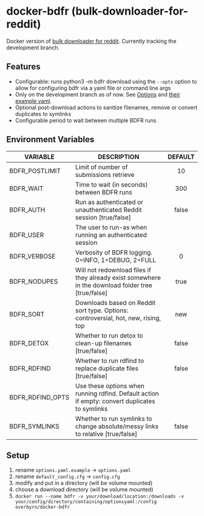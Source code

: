 # docker-bdfr (bulk-downloader-for-reddit)

Docker version of [bulk downloader for reddit](https://github.com/aliparlakci/bulk-downloader-for-reddit). Currently tracking the development branch.

## Features
 - Configurable: runs python3 -m bdfr download using the `--opts` option to allow for configuring bdfr via a yaml file or command line args
 - Only on the development branch as of now. See [Options](https://github.com/aliparlakci/bulk-downloader-for-reddit/tree/development#options) and [their example yaml](https://github.com/aliparlakci/bulk-downloader-for-reddit/blob/development/opts_example.yaml).
 - Optional post-download actions to sanitize filenames, remove or convert duplicates to symlinks
 - Configurable period to wait between multiple BDFR runs

## Environment Variables

| VARIABLE         | DESCRIPTION                                                                                        | DEFAULT |
|------------------|----------------------------------------------------------------------------------------------------|:-------:|
| BDFR_POSTLIMIT   | Limit of number of submissions retrieve                                                            |    10   |
| BDFR_WAIT        | Time to wait (in seconds) between BDFR runs                                                        |   300   |
| BDFR_AUTH        | Run as authenticated or unauthenticated Reddit session [true/false]                                |  false  |
| BDFR_USER        | The user to run-as when running an authenticated session                                           |         |
| BDFR_VERBOSE     | Verbosity of BDFR logging. 0=INFO, 1=DEBUG, 2=FULL                                                 |    0    |
| BDFR_NODUPES     | Will not redownload files if they already exist somewhere in the download folder tree [true/false] |   true  |
| BDFR_SORT        | Downloads based on Reddit sort type. Options: controversial, hot, new, rising, top                 |   new   |
| BDFR_DETOX       | Whether to run detox to clean-up filenames [true/false]                                            |  false  |
| BDFR_RDFIND      | Whether to run rdfind to replace duplicate files [true/false]                                      |  false  |
| BDFR_RDFIND_OPTS | Use these options when running rdfind. Default action if empty: convert duplicates to symlinks     |         |
| BDFR_SYMLINKS    | Whether to run symlinks to change absolute/messy links to relative [true/false]                    |  false  |


## Setup

1. rename `options.yaml.example` -> `options.yaml`
1. rename `default_config.cfg` -> `config.cfg`
2. modify and put in a directory (will be volume mounted)
3. choose a download directory (will be volume mounted)
4. `docker run --name bdfr -v your/download/location:/downloads -v your/config/directory/containing/optionsyaml:/config overbyrn/docker-bdfr`
